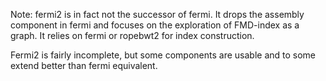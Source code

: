 Note: fermi2 is in fact not the successor of fermi. It drops the assembly
component in fermi and focuses on the exploration of FMD-index as a graph. It
relies on fermi or ropebwt2 for index construction.

Fermi2 is fairly incomplete, but some components are usable and to some extend
better than fermi equivalent.
